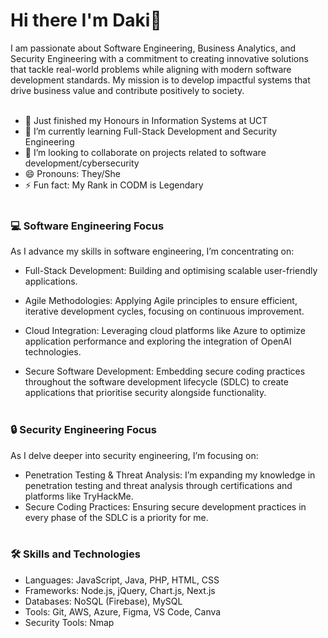 # Hi there I'm Daki👋

I am passionate about Software Engineering, Business Analytics, and Security Engineering with a commitment to creating innovative solutions that tackle real-world  problems while aligning with modern software development standards. My mission is to develop impactful systems that drive business value and contribute positively to society. <br> <br>


- 🔭 Just finished my Honours in Information Systems at UCT
- 🌱 I’m currently learning Full-Stack Development and Security Engineering
- 👯 I’m looking to collaborate on projects related to software development/cybersecurity
- 😄 Pronouns: They/She
- ⚡ Fun fact: My Rank in CODM is Legendary <br> <br>
  
  

### 💻 Software Engineering Focus
As I advance my skills in software engineering, I’m concentrating on:
                                                                                                                                                                              
- Full-Stack Development: Building and optimising scalable user-friendly applications. 

- Agile Methodologies: Applying Agile principles to ensure efficient, iterative development cycles, focusing on continuous improvement.

- Cloud Integration: Leveraging cloud platforms like Azure to optimize application performance and exploring the integration of OpenAI technologies.

- Secure Software Development: Embedding secure coding practices throughout the software development lifecycle (SDLC) to create  applications that prioritise security 
 alongside functionality. <br> <br>

 

### 🔒 Security Engineering Focus
As I delve deeper into security engineering, I’m focusing on:

- Penetration Testing & Threat Analysis: I’m expanding my knowledge in penetration testing and threat analysis through certifications and platforms like TryHackMe.
- Secure Coding Practices: Ensuring secure development practices in every phase of the SDLC is a priority for me. <br> <br>
      


### 🛠️ Skills and Technologies
- Languages: JavaScript, Java, PHP, HTML, CSS
- Frameworks: Node.js, jQuery, Chart.js, Next.js
- Databases: NoSQL (Firebase), MySQL
- Tools: Git, AWS, Azure, Figma, VS Code, Canva
- Security Tools: Nmap
